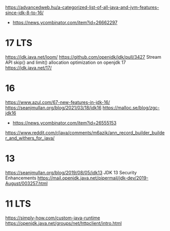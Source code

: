 https://advancedweb.hu/a-categorized-list-of-all-java-and-jvm-features-since-jdk-8-to-16/
* https://news.ycombinator.com/item?id=26662297

# 17 LTS
https://jdk.java.net/loom/
https://github.com/openjdk/jdk/pull/3427 Stream API skip() and limit() allocation optimization on openjdk 17
https://jdk.java.net/17/

# 16
https://www.azul.com/67-new-features-in-jdk-16/
https://seanjmullan.org/blog/2021/03/18/jdk16
https://malloc.se/blog/zgc-jdk16
* https://news.ycombinator.com/item?id=26555153

https://www.reddit.com/r/java/comments/m6azik/ann_record_builder_builder_and_withers_for_java/

# 13 
https://seanjmullan.org/blog/2019/08/05/jdk13 JDK 13 Security Enhancements
https://mail.openjdk.java.net/pipermail/jdk-dev/2019-August/003257.html

# 11 LTS
https://simply-how.com/custom-java-runtime
https://openjdk.java.net/groups/net/httpclient/intro.html


